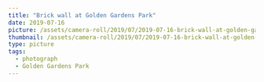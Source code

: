 ```yaml
---
title: "Brick wall at Golden Gardens Park"
date: 2019-07-16
picture: /assets/camera-roll/2019/07/2019-07-16-brick-wall-at-golden-gardens-park/20190717_011726891_iOS.jpg
thumbnail: /assets/camera-roll/2019/07/2019-07-16-brick-wall-at-golden-gardens-park/20190717_011726891_iOS-thumbnail.jpg
type: picture
tags:
  - photograph
  - Golden Gardens Park
---
```

